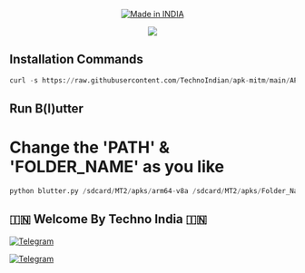 <p align="center">
<a href="https://t.me/rktechnoindians"><img title="Made in INDIA" src="https://img.shields.io/badge/MADE%20IN-INDIA-SCRIPT?colorA=%23ff8100&colorB=%23017e40&colorC=%23ff0000&style=for-the-badge"></a>
</p>

<a name="readme-top"></a>



<p align="center"> 
<a href="https://t.me/rktechnoindians"><img src="https://readme-typing-svg.herokuapp.com?font=Fira+Code&weight=800&size=35&pause=1000&color=F74848&center=true&vCenter=true&random=false&width=435&lines=𝐀𝐏𝐊-𝐌𝐈𝐓𝐌-𝐢𝐧-𝐓𝐞𝐫𝐦𝐮𝐱" /></a>
 </p>




## Installation Commands
```python
curl -s https://raw.githubusercontent.com/TechnoIndian/apk-mitm/main/APK-MITM-in-Termux.sh | bash
```

## Run B(l)utter
# Change the 'PATH' & 'FOLDER_NAME' as you like
```python
python blutter.py /sdcard/MT2/apks/arm64-v8a /sdcard/MT2/apks/Folder_Name
```


## 🇮🇳 Welcome By Techno India 🇮🇳

[![Telegram](https://img.shields.io/badge/TELEGRAM-CHANNEL-red?style=for-the-badge&logo=telegram)](https://t.me/rktechnoindians)
  </a><p>
[![Telegram](https://img.shields.io/badge/TELEGRAM-OWNER-red?style=for-the-badge&logo=telegram)](https://t.me/RK_TECHNO_INDIA)
</p>
